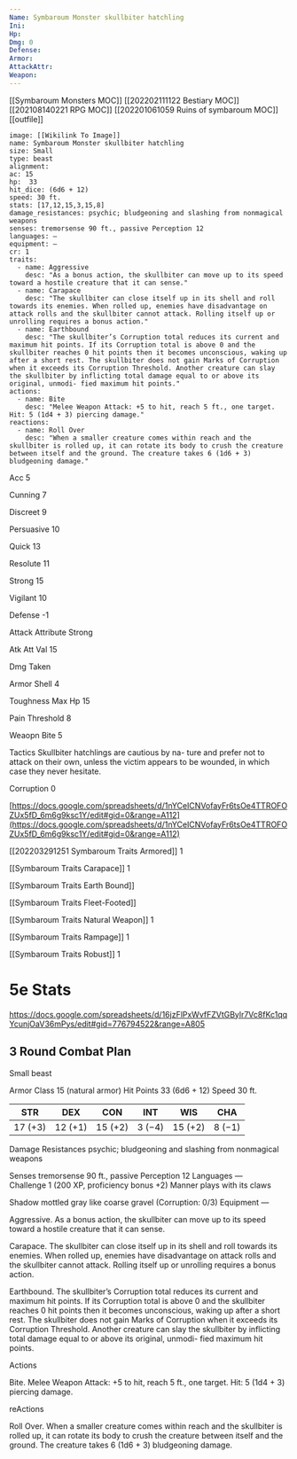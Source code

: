 ```yaml
---
Name: Symbaroum Monster skullbiter hatchling
Ini: 
Hp: 
Dmg: 0
Defense: 
Armor: 
AttackAttr: 
Weapon: 
---
```

[[Symbaroum Monsters MOC]]
[[202202111122 Bestiary MOC]]
[[202108140221 RPG MOC]]
[[202201061059 Ruins of symbaroum MOC]]
[[outfile]]
```statblock
image: [[Wikilink To Image]]
name: Symbaroum Monster skullbiter hatchling
size: Small
type: beast
alignment:
ac: 15
hp:  33
hit_dice: (6d6 + 12)
speed: 30 ft.
stats: [17,12,15,3,15,8]
damage_resistances: psychic; bludgeoning and slashing from nonmagical weapons
senses: tremorsense 90 ft., passive Perception 12
languages: —
equipment: —
cr: 1
traits:
  - name: Aggressive
    desc: "As a bonus action, the skullbiter can move up to its speed toward a hostile creature that it can sense."
  - name: Carapace
    desc: "The skullbiter can close itself up in its shell and roll towards its enemies. When rolled up, enemies have disadvantage on attack rolls and the skullbiter cannot attack. Rolling itself up or unrolling requires a bonus action."
  - name: Earthbound
    desc: "The skullbiter’s Corruption total reduces its current and maximum hit points. If its Corruption total is above 0 and the skullbiter reaches 0 hit points then it becomes unconscious, waking up after a short rest. The skullbiter does not gain Marks of Corruption when it exceeds its Corruption Threshold. Another creature can slay the skullbiter by inflicting total damage equal to or above its original, unmodi- fied maximum hit points."
actions:
  - name: Bite
    desc: "Melee Weapon Attack: +5 to hit, reach 5 ft., one target. Hit: 5 (1d4 + 3) piercing damage."
reactions:
  - name: Roll Over
    desc: "When a smaller creature comes within reach and the skullbiter is rolled up, it can rotate its body to crush the creature between itself and the ground. The creature takes 6 (1d6 + 3) bludgeoning damage."
```
Acc 5

Cunning 7

Discreet 9

Persuasive 10

Quick 13

Resolute 11

Strong 15

Vigilant 10

Defense -1

Attack Attribute Strong

Atk Att Val 15

Dmg Taken

Armor Shell 4

Toughness Max Hp 15

Pain Threshold 8

Weaopn Bite 5

Tactics Skullbiter hatchlings are cautious by na- ture and prefer not to attack on their own, unless the victim appears to be wounded, in which case they never hesitate.

Corruption 0

[https://docs.google.com/spreadsheets/d/1nYCeICNVofayFr6tsOe4TTROFOZUx5fD_6m6g9ksc1Y/edit#gid=0&range=A112](https://docs.google.com/spreadsheets/d/1nYCeICNVofayFr6tsOe4TTROFOZUx5fD_6m6g9ksc1Y/edit#gid=0&range=A112)

[[202203291251 Symbaroum Traits Armored]] 1

[[Symbaroum Traits Carapace]] 1

[[Symbaroum Traits Earth Bound]]

[[Symbaroum Traits Fleet-Footed]]

[[Symbaroum Traits Natural Weapon]] 1

[[Symbaroum Traits Rampage]] 1

[[Symbaroum Traits Robust]] 1



 # 5e Stats 
https://docs.google.com/spreadsheets/d/16jzFlPxWvfFZVtGBylr7Vc8fKc1qqYcunjOaV36mPys/edit#gid=776794522&range=A805
## 3 Round Combat Plan

 

Small beast

Armor Class 15 (natural armor) 
Hit Points 33 (6d6 + 12) 
Speed 30 ft.

 

| STR     | DEX     | CON     | INT    | WIS     | CHA    |
| ------- | ------- | ------- | ------ | ------- | ------ |
| 17 (+3) | 12 (+1) | 15 (+2) | 3 (−4) | 15 (+2) | 8 (−1) |

 

Damage Resistances psychic; bludgeoning and slashing from nonmagical weapons

Senses tremorsense 90 ft., passive Perception 12 
Languages —  
Challenge 1 (200 XP, proficiency bonus +2) 
Manner plays with its claws

Shadow mottled gray like coarse gravel (Corruption: 0/3) 
Equipment —

 

Aggressive. As a bonus action, the skullbiter can move up to its speed toward a hostile creature that it can sense.

Carapace. The skullbiter can close itself up in its shell and roll towards its enemies. When rolled up, enemies have disadvantage on attack rolls and the skullbiter cannot attack. Rolling itself up or unrolling requires a bonus action.

Earthbound. The skullbiter’s Corruption total reduces its current and maximum hit points. If its Corruption total is above 0 and the skullbiter reaches 0 hit points then it becomes unconscious, waking up after a short rest. The skullbiter does not gain Marks of Corruption when it exceeds its Corruption Threshold. Another creature can slay the skullbiter by inflicting total damage equal to or above its original, unmodi- fied maximum hit points.

Actions

Bite. Melee Weapon Attack: +5 to hit, reach 5 ft., one target. Hit: 5 (1d4 + 3) piercing damage.

reActions

Roll Over. When a smaller creature comes within reach and the skullbiter is rolled up, it can rotate its body to crush the creature between itself and the ground. The creature takes 6 (1d6 + 3) bludgeoning damage.

